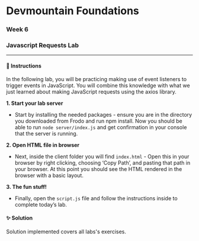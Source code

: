 # Devmountain Foundations
### Week 6
### Javascript Requests Lab

---

#### :dart: Instructions
In the following lab, you will be practicing making use of event listeners to trigger events in JavaScript. You will combine this knowledge with what we just learned about making JavaScript requests using the axios library.

**1. Start your lab server**
- Start by installing the needed packages - ensure you are in the directory you downloaded from Frodo and run npm install. Now you should be able to run `node server/index.js` and get confirmation in your console that the server is running.

**2. Open HTML file in browser**
- Next, inside the client folder you will find `index.html` - Open this in your browser by right clicking, choosing ‘Copy Path’, and pasting that path in your browser. At this point you should see the HTML rendered in the browser with a basic layout.

**3. The fun stuff!**
- Finally, open the `script.js` file and follow the instructions inside to complete today’s lab.

#### :sparkles: Solution
Solution implemented covers all labs's exercises.
